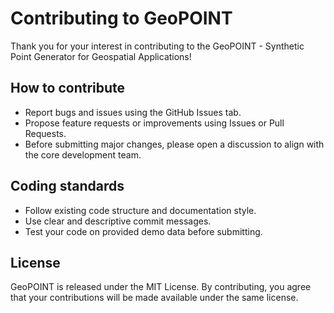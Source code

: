 # Contributing to GeoPOINT

Thank you for your interest in contributing to the GeoPOINT - Synthetic Point Generator for Geospatial Applications!

## How to contribute

- Report bugs and issues using the GitHub Issues tab.
- Propose feature requests or improvements using Issues or Pull Requests.
- Before submitting major changes, please open a discussion to align with the core development team.

## Coding standards

- Follow existing code structure and documentation style.
- Use clear and descriptive commit messages.
- Test your code on provided demo data before submitting.

## License

GeoPOINT is released under the MIT License. By contributing, you agree that your contributions will be made available under the same license.
